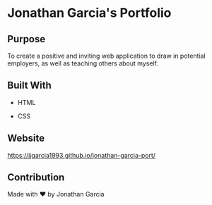 # Jonathan Garcia's Portfolio 


## Purpose

To create a positive and inviting web application to draw in potential employers, as well as teaching others about myself.


## Built With

* HTML

* CSS


## Website

https://jjgarcia1993.github.io/jonathan-garcia-port/


## Contribution

Made with ❤️ by Jonathan Garcia 
